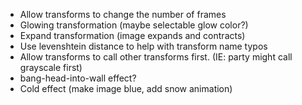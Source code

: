 - Allow transforms to change the number of frames
- Glowing transformation (maybe selectable glow color?)
- Expand transformation (image expands and contracts)
- Use levenshtein distance to help with transform name typos
- Allow transforms to call other transforms first. (IE: party might call grayscale first)
- bang-head-into-wall effect?
- Cold effect (make image blue, add snow animation)
